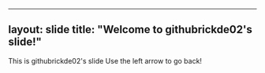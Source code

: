 




---
layout: slide
title: "Welcome to githubrickde02's slide!"
---
This is githubrickde02's slide 
Use the left arrow to go back!